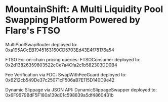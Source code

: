 # MountainShift: A Multi Liquidity Pool Swapping Platform Powered by Flare's FTSO

MultiPoolSwapRouter deployed to: 0xa195ACcEB1945163160CD5703Ed43E4f78176a54

FTSO For on-chain pricing queries:
FTSOConsumer deployed to: 0x2d13826359803522cCe7a4Cfa2c1b582303DD0B4

Fee Verification via FDC:
SwapWithFeeGuard deployed to: 0x6212cb549De37c25071cF506aB7E115D140D9e42

Dynamic Slippage via JSON API:
DynamicSlippageSwapper deployed to: 0x6F9679BdF5F180a139d01c598839a5df4860431b 
